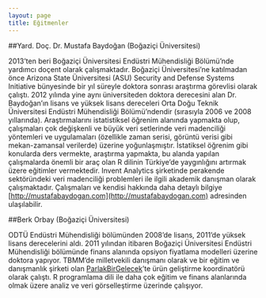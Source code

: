 ```yaml
---
layout: page
title: Eğitmenler
---
```


##Yard. Doç. Dr. Mustafa Baydoğan (Boğaziçi Üniversitesi)

2013’ten beri Boğaziçi Üniversitesi Endüstri Mühendisliği Bölümü’nde yardımcı doçent  olarak çalışmaktadır. Boğaziçi Üniversitesi’ne katılmadan önce Arizona State Üniversitesi  (ASU) Security and Defense Systems Initiative bünyesinde bir yıl süreyle doktora sonrası  araştırma görevlisi olarak çalıştı. 2012 yılında yine aynı üniversiteden doktora derecesini  alan Dr. Baydoğan’ın lisans ve yüksek lisans dereceleri Orta Doğu Teknik Üniversitesi  Endüstri Mühendisliği Bölümü’ndendir (sırasıyla 2006 ve 2008 yıllarında). Araştırmalarını istatistiksel öğrenim alanında yapmakta olup, çalışmaları çok değişkenli ve büyük veri setlerinde veri madenciliği yöntemleri ve uygulamaları (özellikle zaman serisi, görüntü verisi gibi mekan-zamansal verilerde) üzerine yoğunlaşmıştır. İstatiksel öğrenim gibi konularda ders vermekte, araştırma yapmakta, bu alanda yapılan çalışmalarda önemli bir araç olan R dilinin Türkiye’de yaygınlığını artırmak üzere eğitimler vermektedir. Invent Analytics şirketinde perakende sektöründeki veri madenciliği problemleri ile ilgili akademik danışman olarak çalışmaktadır. Çalışmaları ve kendisi hakkında daha detaylı bilgiye [http://mustafabaydogan.com](http://mustafabaydogan.com) adresinden ulaşılabilir.

<p><a href="https://www.linkedin.com/in/mustafa-baydogan-36127a2"><i class="svg-icon linkedin"></i></a></p>

##Berk Orbay (Boğaziçi Üniversitesi)

ODTÜ Endüstri Mühendisliği bölümünden 2008’de lisans, 2011’de yüksek lisans  derecelerini aldı. 2011 yılından itibaren Boğaziçi Üniversitesi Endüstri Mühendisliği  bölümünde finans alanında opsiyon fiyatlama modelleri üzerine doktora yapıyor.  TBMM’de milletvekili danışmanı olarak ve bir eğitim ve danışmanlık şirketi olan [ParlakBirGelecek](http://parlakbirgelecek.com)’te ürün geliştirme koordinatörü olarak çalıştı. R programlama dili ile daha çok eğitim ve finans alanlarında olmak üzere analiz ve veri görselleştirme üzerinde çalışıyor.

<p><a href="https://tr.linkedin.com/in/berkorbay"><i class="svg-icon linkedin"></i></a></p>

<!---
<p class="message">
  Hey there! This page is included as an example. Feel free to customize it for your own use upon downloading. Carry on!
</p>

In the novel, *The Strange Case of Dr. Jeykll and Mr. Hyde*, Mr. Poole is Dr. Jekyll's virtuous and loyal butler. Similarly, Poole is an upstanding and effective butler that helps you build Jekyll themes. It's made by [@mdo](https://twitter.com/mdo).

There are currently two themes built on Poole:

* [Hyde](http://hyde.getpoole.com)
* [Lanyon](http://lanyon.getpoole.com)

Learn more and contribute on [GitHub](https://github.com/poole).

## Setup

Some fun facts about the setup of this project include:

* Built for [Jekyll](http://jekyllrb.com)
* Developed on GitHub and hosted for free on [GitHub Pages](https://pages.github.com)
* Coded with [Sublime Text 2](http://sublimetext.com), an amazing code editor
* Designed and developed while listening to music like [Blood Bros Trilogy](https://soundcloud.com/maddecent/sets/blood-bros-series)

Have questions or suggestions? Feel free to [open an issue on GitHub](https://github.com/poole/issues/new) or [ask me on Twitter](https://twitter.com/mdo).

Thanks for reading!
-->